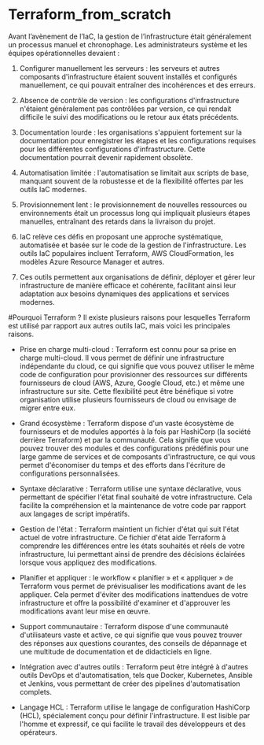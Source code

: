 # Terraform_from_scratch

Avant l’avènement de l’IaC, la gestion de l’infrastructure était généralement un processus manuel et chronophage. Les administrateurs système et les équipes opérationnelles devaient :

1. Configurer manuellement les serveurs : les serveurs et autres composants d'infrastructure étaient souvent installés et configurés manuellement, ce qui pouvait entraîner des incohérences et des erreurs.

2. Absence de contrôle de version : les configurations d'infrastructure n'étaient généralement pas contrôlées par version, ce qui rendait difficile le suivi des modifications ou le retour aux états précédents.

3. Documentation lourde : les organisations s'appuient fortement sur la documentation pour enregistrer les étapes et les configurations requises pour les différentes configurations d'infrastructure. Cette documentation pourrait devenir rapidement obsolète.

4. Automatisation limitée : l'automatisation se limitait aux scripts de base, manquant souvent de la robustesse et de la flexibilité offertes par les outils IaC modernes.

5. Provisionnement lent : le provisionnement de nouvelles ressources ou environnements était un processus long qui impliquait plusieurs étapes manuelles, entraînant des retards dans la livraison du projet.

6. IaC relève ces défis en proposant une approche systématique, automatisée et basée sur le code de la gestion de l'infrastructure. Les outils IaC populaires incluent Terraform, AWS CloudFormation, les modèles Azure Resource Manager et autres.

7. Ces outils permettent aux organisations de définir, déployer et gérer leur infrastructure de manière efficace et cohérente, facilitant ainsi leur adaptation aux besoins dynamiques des applications et services modernes.

#Pourquoi Terraform ?
Il existe plusieurs raisons pour lesquelles Terraform est utilisé par rapport aux autres outils IaC, mais voici les principales raisons.

- Prise en charge multi-cloud : Terraform est connu pour sa prise en charge multi-cloud. Il vous permet de définir une infrastructure indépendante du cloud, ce qui signifie que vous pouvez utiliser le même code de configuration pour provisionner des ressources sur différents fournisseurs de cloud (AWS, Azure, Google Cloud, etc.) et même une infrastructure sur site. Cette flexibilité peut être bénéfique si votre organisation utilise plusieurs fournisseurs de cloud ou envisage de migrer entre eux.

- Grand écosystème : Terraform dispose d'un vaste écosystème de fournisseurs et de modules apportés à la fois par HashiCorp (la société derrière Terraform) et par la communauté. Cela signifie que vous pouvez trouver des modules et des configurations prédéfinis pour une large gamme de services et de composants d'infrastructure, ce qui vous permet d'économiser du temps et des efforts dans l'écriture de configurations personnalisées.

- Syntaxe déclarative : Terraform utilise une syntaxe déclarative, vous permettant de spécifier l'état final souhaité de votre infrastructure. Cela facilite la compréhension et la maintenance de votre code par rapport aux langages de script impératifs.

- Gestion de l'état : Terraform maintient un fichier d'état qui suit l'état actuel de votre infrastructure. Ce fichier d'état aide Terraform à comprendre les différences entre les états souhaités et réels de votre infrastructure, lui permettant ainsi de prendre des décisions éclairées lorsque vous appliquez des modifications.

- Planifier et appliquer : le workflow « planifier » et « appliquer » de Terraform vous permet de prévisualiser les modifications avant de les appliquer. Cela permet d'éviter des modifications inattendues de votre infrastructure et offre la possibilité d'examiner et d'approuver les modifications avant leur mise en œuvre.

- Support communautaire : Terraform dispose d'une communauté d'utilisateurs vaste et active, ce qui signifie que vous pouvez trouver des réponses aux questions courantes, des conseils de dépannage et une multitude de documentation et de didacticiels en ligne.

- Intégration avec d'autres outils : Terraform peut être intégré à d'autres outils DevOps et d'automatisation, tels que Docker, Kubernetes, Ansible et Jenkins, vous permettant de créer des pipelines d'automatisation complets.

- Langage HCL : Terraform utilise le langage de configuration HashiCorp (HCL), spécialement conçu pour définir l'infrastructure. Il est lisible par l'homme et expressif, ce qui facilite le travail des développeurs et des opérateurs.
